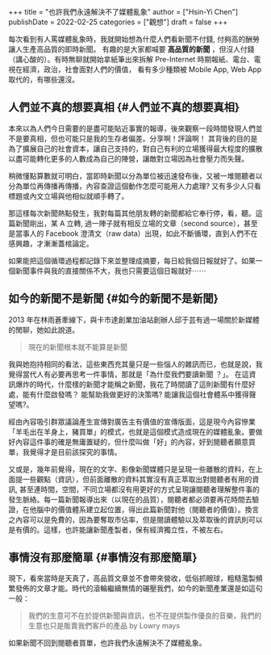 +++
title = "也許我們永遠解決不了媒體亂象"
author = ["Hsin-Yi Chen"]
publishDate = 2022-02-25
categories = ["觀想"]
draft = false
+++

每次看到有人罵媒體亂象時，我就開始想為什麼人們看新聞不付錢, 付夠高的酬勞讓人生產高品質的即時新聞。 有趣的是大家都喊要 **高品質的新聞** ，但沒人付錢（講心酸的）。有時無聊就開始拿紙筆出來拆解 Pre-Internet 時期報紙、電台、電視在經濟，政治，社會面對人們的價值， 看有多少種類被 Mobile App, Web App 取代的，有哪些還沒。


## 人們並不真的想要真相 {#人們並不真的想要真相}

本來以為人們今日需要的是盡可能貼近事實的報導，後來觀察一段時間發現人們並不是要真相，但也可能只是我的生存者偏差。分享啊！評論啊！ 其背後的目的是為了擴展自己的社會資本，讓自己支持的，對自己有利的立場獲得最大程度的擴散以盡可能轉化更多的人數成為自己的陣營，讓敵對立場因為社會壓力而失聲。

稍微懂點算數就可明白，當即時新聞以分為單位被迅速發布後，又被一堆閱聽者以分為單位再傳播再傳播，內容查證這個動作怎麼可能用人力處理? 又有多少人只看標題或內文立場與他相似就順手轉了。

那這樣每次新聞熱點發生，我對每篇其他朋友轉的新聞都給它奉行停，看，聽。這篇新聞剛出，某 A 立轉, 過一陣子就有相反立場的文章（second source），甚至是當事人的 Facebook 澄清文（raw data）出現，如此不斷循環，直到人們不在感興趣，才漸漸蓋棺論定。

如果能把這個循環過程都記錄下來並整理成摘要，每日給我個日報就好了。如果一個新聞事件與我的直接關係不大，我也只需要這個日報就好⋯⋯


## 如今的新聞不是新聞 {#如今的新聞不是新聞}

2013 年在林雨蒼牽線下，與卡市達創業加油站創辦人邱于芸有過一場關於新媒體的閒聊，她如此說道。

> 現在的新聞根本就不能算是新聞

我與她抱持相同的看法，這些東西充其量只是一些惱人的雜訊而已，也就是說，我覺得當代人有必要再思考一件事情，那就是「為什麼我們要讀新聞 ？」。 在這資訊爆炸的時代，什麼樣的新聞才能稱之新聞，我花了時間讀了這則新聞有什麼好處，能有什麼啟發嗎？ 能幫助我做更好的決策嗎? 能讓我這個社會體系中獲得聲望嗎?。

經由內容吸引群眾議論產生宣傳對廣告主有價值的宣傳版面，這是現今內容慘業「羊毛出在羊身上，豬買單」的模式，也就是這個模式造成現在的媒體亂象。要做好內容這件事的確是無庸置疑的，但什麼叫做「好」的內容，好到閱聽者願意買單，我覺得才是目前該探究的事情。

又或是，幾年前覺得，現在的文字、影像新聞媒體只是呈現一些離散的資料，在上面提一些觀點（資訊），但前面離散的資料其實沒有真正萃取出對閱聽者有用的資訊, 甚至連時間，空間，不同立場都沒有用更好的方式呈現讓閱聽者理解整件事的發生脈絡。每一篇新聞報導出來（以現在的品質），閱聽者都必須要再花時間去驗證，在他腦中的價值體系建立起位置，得出此篇新聞對他（閱聽者的價值）。換言之內容可以是免費的，因為要奪取市佔率，但是閱讀體驗以及萃取後的資訊則可以是有價的。這樣，也許能讓新聞產製者，保有經濟獨立性，不被左右。


## 事情沒有那麼簡單 {#事情沒有那麼簡單}

現下，看來當時是天真了，高品質文章並不會帶來營收，低俗抓眼球，粗糙濫製頻繁發佈的文章才能。時代的滾輪繼續無情的碾壓我們，如今的新聞產業還是如這句一般：

> 我們的生意可不在於提供新聞與資訊，也不在提供製作優良的音樂，我們的生意也只是販賣我們客戶的產品 by Lowry mays

如果新聞不回到閱聽者買單，也許我們永遠解決不了媒體亂象。

